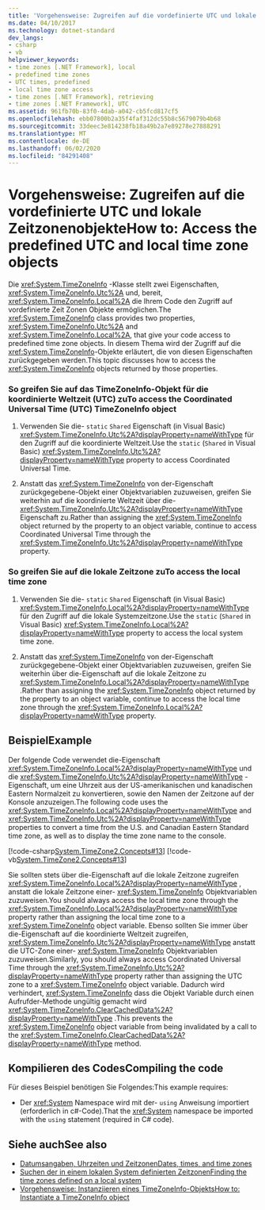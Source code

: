 ```yaml
---
title: 'Vorgehensweise: Zugreifen auf die vordefinierte UTC und lokale Zeitzonenobjekte'
ms.date: 04/10/2017
ms.technology: dotnet-standard
dev_langs:
- csharp
- vb
helpviewer_keywords:
- time zones [.NET Framework], local
- predefined time zones
- UTC times, predefined
- local time zone access
- time zones [.NET Framework], retrieving
- time zones [.NET Framework], UTC
ms.assetid: 961fb70b-83f0-4dab-a042-cb5fcd817cf5
ms.openlocfilehash: ebb07800b2a35f4faf312dc55b8c5679079b4b68
ms.sourcegitcommit: 33deec3e814238fb18a49b2a7e89278e27888291
ms.translationtype: MT
ms.contentlocale: de-DE
ms.lasthandoff: 06/02/2020
ms.locfileid: "84291408"
---
```

# <a name="how-to-access-the-predefined-utc-and-local-time-zone-objects"></a><span data-ttu-id="06893-102">Vorgehensweise: Zugreifen auf die vordefinierte UTC und lokale Zeitzonenobjekte</span><span class="sxs-lookup"><span data-stu-id="06893-102">How to: Access the predefined UTC and local time zone objects</span></span>

<span data-ttu-id="06893-103">Die <xref:System.TimeZoneInfo> -Klasse stellt zwei Eigenschaften, <xref:System.TimeZoneInfo.Utc%2A> und, bereit, <xref:System.TimeZoneInfo.Local%2A> die Ihrem Code den Zugriff auf vordefinierte Zeit Zonen Objekte ermöglichen.</span><span class="sxs-lookup"><span data-stu-id="06893-103">The <xref:System.TimeZoneInfo> class provides two properties, <xref:System.TimeZoneInfo.Utc%2A> and <xref:System.TimeZoneInfo.Local%2A>, that give your code access to predefined time zone objects.</span></span> <span data-ttu-id="06893-104">In diesem Thema wird der Zugriff auf die <xref:System.TimeZoneInfo>-Objekte erläutert, die von diesen Eigenschaften zurückgegeben werden.</span><span class="sxs-lookup"><span data-stu-id="06893-104">This topic discusses how to access the <xref:System.TimeZoneInfo> objects returned by those properties.</span></span>

### <a name="to-access-the-coordinated-universal-time-utc-timezoneinfo-object"></a><span data-ttu-id="06893-105">So greifen Sie auf das TimeZoneInfo-Objekt für die koordinierte Weltzeit (UTC) zu</span><span class="sxs-lookup"><span data-stu-id="06893-105">To access the Coordinated Universal Time (UTC) TimeZoneInfo object</span></span>

1. <span data-ttu-id="06893-106">Verwenden Sie die- `static` `Shared` Eigenschaft (in Visual Basic) <xref:System.TimeZoneInfo.Utc%2A?displayProperty=nameWithType> für den Zugriff auf die koordinierte Weltzeit.</span><span class="sxs-lookup"><span data-stu-id="06893-106">Use the `static` (`Shared` in Visual Basic) <xref:System.TimeZoneInfo.Utc%2A?displayProperty=nameWithType> property to access Coordinated Universal Time.</span></span>

2. <span data-ttu-id="06893-107">Anstatt das <xref:System.TimeZoneInfo> von der-Eigenschaft zurückgegebene-Objekt einer Objektvariablen zuzuweisen, greifen Sie weiterhin auf die koordinierte Weltzeit über die- <xref:System.TimeZoneInfo.Utc%2A?displayProperty=nameWithType> Eigenschaft zu.</span><span class="sxs-lookup"><span data-stu-id="06893-107">Rather than assigning the <xref:System.TimeZoneInfo> object returned by the property to an object variable, continue to access Coordinated Universal Time through the <xref:System.TimeZoneInfo.Utc%2A?displayProperty=nameWithType> property.</span></span>

### <a name="to-access-the-local-time-zone"></a><span data-ttu-id="06893-108">So greifen Sie auf die lokale Zeitzone zu</span><span class="sxs-lookup"><span data-stu-id="06893-108">To access the local time zone</span></span>

1. <span data-ttu-id="06893-109">Verwenden Sie die- `static` `Shared` Eigenschaft (in Visual Basic) <xref:System.TimeZoneInfo.Local%2A?displayProperty=nameWithType> für den Zugriff auf die lokale Systemzeitzone.</span><span class="sxs-lookup"><span data-stu-id="06893-109">Use the `static` (`Shared` in Visual Basic) <xref:System.TimeZoneInfo.Local%2A?displayProperty=nameWithType> property to access the local system time zone.</span></span>

2. <span data-ttu-id="06893-110">Anstatt das <xref:System.TimeZoneInfo> von der-Eigenschaft zurückgegebene-Objekt einer Objektvariablen zuzuweisen, greifen Sie weiterhin über die-Eigenschaft auf die lokale Zeitzone zu <xref:System.TimeZoneInfo.Local%2A?displayProperty=nameWithType> .</span><span class="sxs-lookup"><span data-stu-id="06893-110">Rather than assigning the <xref:System.TimeZoneInfo> object returned by the property to an object variable, continue to access the local time zone through the <xref:System.TimeZoneInfo.Local%2A?displayProperty=nameWithType> property.</span></span>

## <a name="example"></a><span data-ttu-id="06893-111">Beispiel</span><span class="sxs-lookup"><span data-stu-id="06893-111">Example</span></span>

<span data-ttu-id="06893-112">Der folgende Code verwendet die-Eigenschaft <xref:System.TimeZoneInfo.Local%2A?displayProperty=nameWithType> und die <xref:System.TimeZoneInfo.Utc%2A?displayProperty=nameWithType> -Eigenschaft, um eine Uhrzeit aus der US-amerikanischen und kanadischen Eastern Normalzeit zu konvertieren, sowie den Namen der Zeitzone auf der Konsole anzuzeigen.</span><span class="sxs-lookup"><span data-stu-id="06893-112">The following code uses the <xref:System.TimeZoneInfo.Local%2A?displayProperty=nameWithType> and <xref:System.TimeZoneInfo.Utc%2A?displayProperty=nameWithType> properties to convert a time from the U.S. and Canadian Eastern Standard time zone, as well as to display the time zone name to the console.</span></span>

[!code-csharp[System.TimeZone2.Concepts#13](../../../samples/snippets/csharp/VS_Snippets_CLR_System/system.TimeZone2.Concepts/CS/TimeZone2Concepts.cs#13)]
[!code-vb[System.TimeZone2.Concepts#13](../../../samples/snippets/visualbasic/VS_Snippets_CLR_System/system.TimeZone2.Concepts/VB/TimeZone2Concepts.vb#13)]

<span data-ttu-id="06893-113">Sie sollten stets über die-Eigenschaft auf die lokale Zeitzone zugreifen <xref:System.TimeZoneInfo.Local%2A?displayProperty=nameWithType> , anstatt die lokale Zeitzone einer- <xref:System.TimeZoneInfo> Objektvariablen zuzuweisen.</span><span class="sxs-lookup"><span data-stu-id="06893-113">You should always access the local time zone through the <xref:System.TimeZoneInfo.Local%2A?displayProperty=nameWithType> property rather than assigning the local time zone to a <xref:System.TimeZoneInfo> object variable.</span></span> <span data-ttu-id="06893-114">Ebenso sollten Sie immer über die-Eigenschaft auf die koordinierte Weltzeit zugreifen, <xref:System.TimeZoneInfo.Utc%2A?displayProperty=nameWithType> anstatt die UTC-Zone einer- <xref:System.TimeZoneInfo> Objektvariablen zuzuweisen.</span><span class="sxs-lookup"><span data-stu-id="06893-114">Similarly, you should always access Coordinated Universal Time through the <xref:System.TimeZoneInfo.Utc%2A?displayProperty=nameWithType> property rather than assigning the UTC zone to a <xref:System.TimeZoneInfo> object variable.</span></span> <span data-ttu-id="06893-115">Dadurch wird verhindert, <xref:System.TimeZoneInfo> dass die Objekt Variable durch einen Aufrufder-Methode ungültig gemacht wird <xref:System.TimeZoneInfo.ClearCachedData%2A?displayProperty=nameWithType> .</span><span class="sxs-lookup"><span data-stu-id="06893-115">This prevents the <xref:System.TimeZoneInfo> object variable from being invalidated by a call to the <xref:System.TimeZoneInfo.ClearCachedData%2A?displayProperty=nameWithType> method.</span></span>

## <a name="compiling-the-code"></a><span data-ttu-id="06893-116">Kompilieren des Codes</span><span class="sxs-lookup"><span data-stu-id="06893-116">Compiling the code</span></span>

<span data-ttu-id="06893-117">Für dieses Beispiel benötigen Sie Folgendes:</span><span class="sxs-lookup"><span data-stu-id="06893-117">This example requires:</span></span>

- <span data-ttu-id="06893-118">Der <xref:System> Namespace wird mit der- `using` Anweisung importiert (erforderlich in c#-Code).</span><span class="sxs-lookup"><span data-stu-id="06893-118">That the <xref:System> namespace be imported with the `using` statement (required in C# code).</span></span>

## <a name="see-also"></a><span data-ttu-id="06893-119">Siehe auch</span><span class="sxs-lookup"><span data-stu-id="06893-119">See also</span></span>

- [<span data-ttu-id="06893-120">Datumsangaben, Uhrzeiten und Zeitzonen</span><span class="sxs-lookup"><span data-stu-id="06893-120">Dates, times, and time zones</span></span>](index.md)
- [<span data-ttu-id="06893-121">Suchen der in einem lokalen System definierten Zeitzonen</span><span class="sxs-lookup"><span data-stu-id="06893-121">Finding the time zones defined on a local system</span></span>](finding-the-time-zones-on-local-system.md)
- [<span data-ttu-id="06893-122">Vorgehensweise: Instanziieren eines TimeZoneInfo-Objekts</span><span class="sxs-lookup"><span data-stu-id="06893-122">How to: Instantiate a TimeZoneInfo object</span></span>](instantiate-time-zone-info.md)
